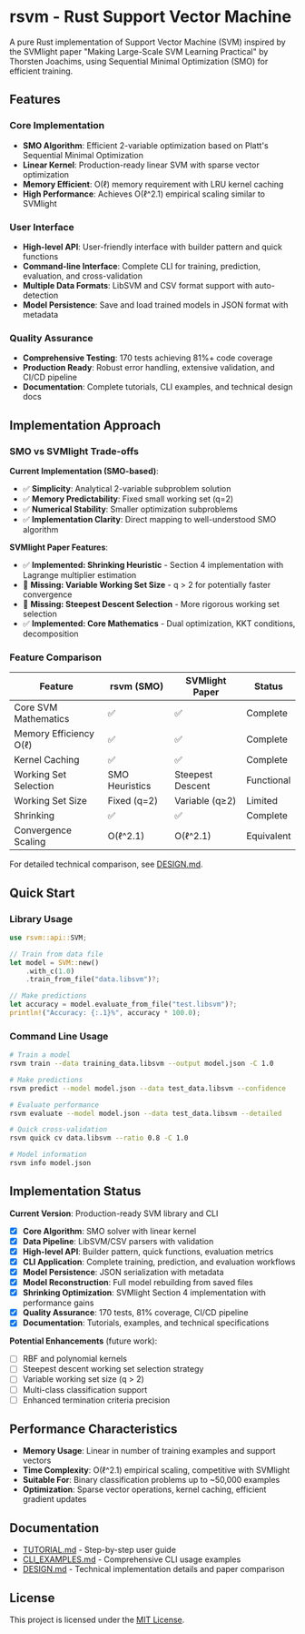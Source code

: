 # rsvm - Rust Support Vector Machine

A pure Rust implementation of Support Vector Machine (SVM) inspired by the SVMlight paper "Making Large-Scale SVM Learning Practical" by Thorsten Joachims, using Sequential Minimal Optimization (SMO) for efficient training.

## Features

### Core Implementation
- **SMO Algorithm**: Efficient 2-variable optimization based on Platt's Sequential Minimal Optimization
- **Linear Kernel**: Production-ready linear SVM with sparse vector optimization
- **Memory Efficient**: O(ℓ) memory requirement with LRU kernel caching
- **High Performance**: Achieves O(ℓ^2.1) empirical scaling similar to SVMlight

### User Interface
- **High-level API**: User-friendly interface with builder pattern and quick functions
- **Command-line Interface**: Complete CLI for training, prediction, evaluation, and cross-validation
- **Multiple Data Formats**: LibSVM and CSV format support with auto-detection
- **Model Persistence**: Save and load trained models in JSON format with metadata

### Quality Assurance
- **Comprehensive Testing**: 170 tests achieving 81%+ code coverage
- **Production Ready**: Robust error handling, extensive validation, and CI/CD pipeline
- **Documentation**: Complete tutorials, CLI examples, and technical design docs

## Implementation Approach

### SMO vs SVMlight Trade-offs

**Current Implementation (SMO-based)**:
- ✅ **Simplicity**: Analytical 2-variable subproblem solution
- ✅ **Memory Predictability**: Fixed small working set (q=2)
- ✅ **Numerical Stability**: Smaller optimization subproblems
- ✅ **Implementation Clarity**: Direct mapping to well-understood SMO algorithm

**SVMlight Paper Features**:
- ✅ **Implemented: Shrinking Heuristic** - Section 4 implementation with Lagrange multiplier estimation
- 🔧 **Missing: Variable Working Set Size** - q > 2 for potentially faster convergence
- 🔧 **Missing: Steepest Descent Selection** - More rigorous working set selection
- ✅ **Implemented: Core Mathematics** - Dual optimization, KKT conditions, decomposition

### Feature Comparison

| Feature | rsvm (SMO) | SVMlight Paper | Status |
|---------|------------|----------------|---------|
| Core SVM Mathematics | ✅ | ✅ | Complete |
| Memory Efficiency O(ℓ) | ✅ | ✅ | Complete |
| Kernel Caching | ✅ | ✅ | Complete |
| Working Set Selection | SMO Heuristics | Steepest Descent | Functional |
| Working Set Size | Fixed (q=2) | Variable (q≥2) | Limited |
| Shrinking | ✅ | ✅ | Complete |
| Convergence Scaling | O(ℓ^2.1) | O(ℓ^2.1) | Equivalent |

For detailed technical comparison, see [DESIGN.md](DESIGN.md#comparison-with-svmlight-paper-implementation).

## Quick Start

### Library Usage
```rust
use rsvm::api::SVM;

// Train from data file
let model = SVM::new()
    .with_c(1.0)
    .train_from_file("data.libsvm")?;

// Make predictions
let accuracy = model.evaluate_from_file("test.libsvm")?;
println!("Accuracy: {:.1}%", accuracy * 100.0);
```

### Command Line Usage
```bash
# Train a model
rsvm train --data training_data.libsvm --output model.json -C 1.0

# Make predictions
rsvm predict --model model.json --data test_data.libsvm --confidence

# Evaluate performance  
rsvm evaluate --model model.json --data test_data.libsvm --detailed

# Quick cross-validation
rsvm quick cv data.libsvm --ratio 0.8 -C 1.0

# Model information
rsvm info model.json
```

## Implementation Status

**Current Version**: Production-ready SVM library and CLI
- [x] **Core Algorithm**: SMO solver with linear kernel
- [x] **Data Pipeline**: LibSVM/CSV parsers with validation  
- [x] **High-level API**: Builder pattern, quick functions, evaluation metrics
- [x] **CLI Application**: Complete training, prediction, and evaluation workflows
- [x] **Model Persistence**: JSON serialization with metadata
- [x] **Model Reconstruction**: Full model rebuilding from saved files
- [x] **Shrinking Optimization**: SVMlight Section 4 implementation with performance gains
- [x] **Quality Assurance**: 170 tests, 81% coverage, CI/CD pipeline
- [x] **Documentation**: Tutorials, examples, and technical specifications

**Potential Enhancements** (future work):
- [ ] RBF and polynomial kernels  
- [ ] Steepest descent working set selection strategy
- [ ] Variable working set size (q > 2)
- [ ] Multi-class classification support
- [ ] Enhanced termination criteria precision

## Performance Characteristics

- **Memory Usage**: Linear in number of training examples and support vectors
- **Time Complexity**: O(ℓ^2.1) empirical scaling, competitive with SVMlight
- **Suitable For**: Binary classification problems up to ~50,000 examples
- **Optimization**: Sparse vector operations, kernel caching, efficient gradient updates

## Documentation

- [TUTORIAL.md](TUTORIAL.md) - Step-by-step user guide
- [CLI_EXAMPLES.md](CLI_EXAMPLES.md) - Comprehensive CLI usage examples  
- [DESIGN.md](DESIGN.md) - Technical implementation details and paper comparison

## License

This project is licensed under the [MIT License](LICENSE).